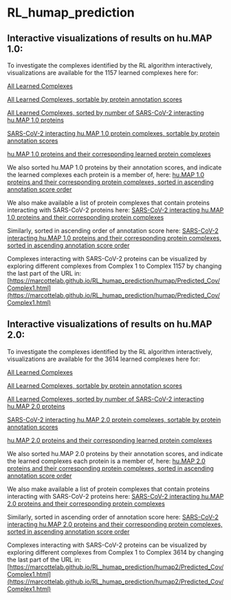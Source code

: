 # RL_humap_prediction

## Interactive visualizations of results on hu.MAP 1.0:
To investigate the complexes identified by the RL algorithm interactively, visualizations are available for the 1157 learned complexes here for:

[All Learned Complexes](https://marcottelab.github.io/RL_humap_prediction/humap/Complex2proteins.html
)

[All Learned Complexes, sortable by protein annotation scores](https://marcottelab.github.io/RL_humap_prediction/humap/Complex2proteins_annotated.html)

[All Learned Complexes, sorted by number of SARS-CoV-2 interacting hu.MAP 1.0 proteins](https://marcottelab.github.io/RL_humap_prediction/humap/Complex2proteins_covid.html)

[SARS-CoV-2 interacting hu.MAP 1.0 protein complexes, sortable by protein annotation scores](https://marcottelab.github.io/RL_humap_prediction/humap/Complex2proteins_annotated_covid.html)

[hu.MAP 1.0 proteins and their corresponding learned protein complexes](https://marcottelab.github.io/RL_humap_prediction/humap/Protein2complex.html)

We also sorted hu.MAP 1.0 proteins by their annotation scores, and indicate the learned complexes each protein is a member of, here:
[hu.MAP 1.0 proteins and their corresponding protein complexes, sorted in ascending  annotation score order](https://marcottelab.github.io/RL_humap_prediction/humap/Protein2complex_annotated.html)

We also make available a list of protein complexes that contain proteins interacting with SARS-CoV-2 proteins here:
[SARS-CoV-2 interacting hu.MAP 1.0 proteins and their corresponding protein complexes](https://marcottelab.github.io/RL_humap_prediction/humap/Protein2complex_covid.html)

Similarly, sorted in ascending order of annotation score here:
[SARS-CoV-2 interacting hu.MAP 1.0 proteins and their corresponding protein complexes, sorted in ascending annotation score order](https://marcottelab.github.io/RL_humap_prediction/humap/Protein2complex_annotated_covid.html)

Complexes interacting with SARS-CoV-2 proteins can be visualized by exploring different complexes from Complex 1 to Complex 1157 by changing the last part of the URL in:
[https://marcottelab.github.io/RL_humap_prediction/humap/Predicted_Cov/Complex1.html](https://marcottelab.github.io/RL_humap_prediction/humap/Predicted_Cov/Complex1.html)

## Interactive visualizations of results on hu.MAP 2.0:
To investigate the complexes identified by the RL algorithm interactively, visualizations are available for the 3614 learned complexes here for:

[All Learned Complexes](https://marcottelab.github.io/RL_humap_prediction/humap2/Complex2proteins.html)

[All Learned Complexes, sortable by protein annotation scores](https://marcottelab.github.io/RL_humap_prediction/humap2/Complex2proteins_annotated.html)

[All Learned Complexes, sorted by number of SARS-CoV-2 interacting hu.MAP 2.0 proteins](https://marcottelab.github.io/RL_humap_prediction/humap2/Complex2proteins_covid.html)

[SARS-CoV-2 interacting hu.MAP 2.0 protein complexes, sortable by protein annotation scores](https://marcottelab.github.io/RL_humap_prediction/humap2/Complex2proteins_annotated_covid.html)

[hu.MAP 2.0 proteins and their corresponding learned protein complexes](https://marcottelab.github.io/RL_humap_prediction/humap2/Protein2complex.html)

We also sorted hu.MAP 2.0 proteins by their annotation scores, and indicate the learned complexes each protein is a member of, here:
[hu.MAP 2.0 proteins and their corresponding protein complexes, sorted in ascending  annotation score order](https://marcottelab.github.io/RL_humap_prediction/humap2/Protein2complex_annotated.html)

We also make available a list of protein complexes that contain proteins interacting with SARS-CoV-2 proteins here:
[SARS-CoV-2 interacting hu.MAP 2.0 proteins and their corresponding protein complexes](https://marcottelab.github.io/RL_humap_prediction/humap2/Protein2complex_covid.html)

Similarly, sorted in ascending order of annotation score here: 
[SARS-CoV-2 interacting hu.MAP 2.0 proteins and their corresponding protein complexes, sorted in ascending annotation score order](https://marcottelab.github.io/RL_humap_prediction/humap2/Protein2complex_annotated_covid.html)

Complexes interacting with SARS-CoV-2 proteins can be visualized by exploring different complexes from Complex 1 to Complex 3614 by changing the last part of the URL in:
[https://marcottelab.github.io/RL_humap_prediction/humap2/Predicted_Cov/Complex1.html](https://marcottelab.github.io/RL_humap_prediction/humap2/Predicted_Cov/Complex1.html)
